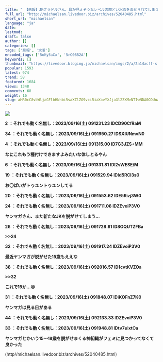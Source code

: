 ```yaml
---
title: " 【悲報】JKグラドルさん、具が見えそうなレベルの際どい水着を着せられてしまう"
full_url: "http://michaelsan.livedoor.biz/archives/52040485.html"
short_url: "michaelsan"
language: "ja"
date: 
lastmod: 
draft: false
author: []
categories: []
tags: ['悲報', '水着']
encoded_tags: ['5oKy5aCx', '5rC0552A']
keywords: []
thumbnail: "https://livedoor.blogimg.jp/michaelsan/imgs/2/a/2a14acff-s.jpg"
popular: 1593
latest: 974
trend: 58
featured: 1684
views: 1348
comments: 68
weight: 16
slug: aHR0cC8vbWljaGFlbHNhbi5saXZlZG9vci5iaXovYXJjaGl2ZXMvNTIwNDA0ODUuaHRtbA==
---
```


![](https://livedoor.blogimg.jp/michaelsan/imgs/2/a/2a14acff-s.jpg)

<b><p>2 ：それでも動く名無し：2023/09/16(土) 091231.23 IDCD90CfRaM</p><p>34 ：それでも動く名無し：2023/09/16(土) 091950.27 IDSXIUNmvN0</p><p>4 ：それでも動く名無し：2023/09/16(土) 091315.00 ID7G3JZS+MM</p><p>なにこれもう種付けできますよみたいな体しとるやん</p><p>6 ：それでも動く名無し：2023/09/16(土) 091331.81 IDl2sWESE/M</p><p>19 ：それでも動く名無し：2023/09/16(土) 091529.94 IDld5RCl3s0</p><p>お〇ぱいがトゥユントゥユンしてる</p><p>20 ：それでも動く名無し：2023/09/16(土) 091553.62 IDE5Rizj3W0</p><p>24 ：それでも動く名無し：2023/09/16(土) 091711.08 IDZEvoiP3V0</p><p>ヤンマガさん、また新たなJKを脱がせてしまう…</p><p>26 ：それでも動く名無し：2023/09/16(土) 091728.81 ID8OQUTZFBa</p><p><b><p>>>24</p></b></p><p>32 ：それでも動く名無し：2023/09/16(土) 091917.24 IDZEvoiP3V0</p><p>最近ヤンマガが脱がせた15歳もええな</p><p>38 ：それでも動く名無し：2023/09/16(土) 092016.57 ID1cvtKVZOa</p><p><b><p>>>32</p></b></p><p>これで15か…😍</p><p>31 ：それでも動く名無し：2023/09/16(土) 091848.07 IDiKOFnZ7K0</p><p>ヤンマガは見る目がある</p><p>44 ：それでも動く名無し：2023/09/16(土) 092133.33 IDZEvoiP3V0</p><p>33 ：それでも動く名無し：2023/09/16(土) 091948.81 IDtv7ulxtOa</p><p><p>ヤンマガとかいう15〜18歳を脱がせまくる神組織がフェミに見つかってなくて良かった </p></p></b>

(http//michaelsan.livedoor.biz/archives/52040485.html)

